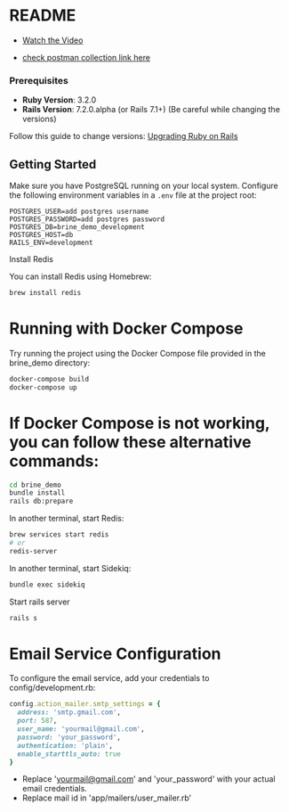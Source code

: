# README

- [Watch the Video](https://drive.google.com/file/d/1owaLp_j-gxeBB7TQmooDcdWUObe5O0nW/view?usp=sharing)

- [check postman collection link here](https://api.postman.com/collections/15068219-158ec353-8eba-4c55-a0d1-5605caab33cd?access_key=PMAT-01HCHFQ618DWH3J6EZ5A7CV84B)

### Prerequisites

- **Ruby Version**: 3.2.0
- **Rails Version**: 7.2.0.alpha (or Rails 7.1+)
  (Be careful while changing the versions)

Follow this guide to change versions: [Upgrading Ruby on Rails](https://guides.rubyonrails.org/upgrading_ruby_on_rails.html)

## Getting Started


Make sure you have PostgreSQL running on your local system. Configure the following environment variables in a `.env` file at the project root:

```dotenv
POSTGRES_USER=add postgres username
POSTGRES_PASSWORD=add postgres password
POSTGRES_DB=brine_demo_development
POSTGRES_HOST=db
RAILS_ENV=development
```

Install Redis

You can install Redis using Homebrew:

```bash
brew install redis
```

# Running with Docker Compose

Try running the project using the Docker Compose file provided in the brine_demo directory:

```bash
docker-compose build
docker-compose up
```

# If Docker Compose is not working, you can follow these alternative commands:

```bash
cd brine_demo
bundle install
rails db:prepare
```

In another terminal, start Redis:

```bash
brew services start redis
# or
redis-server

```

In another terminal, start Sidekiq:

```bash
bundle exec sidekiq
```

Start rails server
```bash 
rails s
```

# Email Service Configuration

To configure the email service, add your credentials to config/development.rb:

```ruby
config.action_mailer.smtp_settings = {
  address: 'smtp.gmail.com',
  port: 587,
  user_name: 'yourmail@gmail.com',
  password: 'your_password',
  authentication: 'plain',
  enable_starttls_auto: true
}
```
- Replace 'yourmail@gmail.com' and 'your_password' with your actual email credentials.
- Replace mail id in 'app/mailers/user_mailer.rb'

